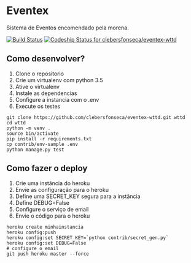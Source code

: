 # Eventex

Sistema de Eventos encomendado pela morena.

[![Build Status](https://travis-ci.org/clebersfonseca/eventex-wttd.svg?branch=master)](https://travis-ci.org/clebersfonseca/eventex-wttd)
[ ![Codeship Status for clebersfonseca/eventex-wttd](https://codeship.com/projects/985e2d40-8fdd-0133-12fb-4abb3dad2143/status?branch=master)](https://codeship.com/projects/124291)

## Como desenvolver?
1. Clone o repositorio
2. Crie um virtualenv com python 3.5
3. Ative o virtualenv
4. Instale as dependencias
5. Configure a instancia com o .env
6. Execute os testes

```console
git clone https://github.com/clebersfonseca/eventex-wttd.git wttd
cd wttd
python -m venv .
source bin/activate
pip install -r requirements.txt
cp contrib/env-sample .env
python manage.py test
```


## Como fazer o deploy
1. Crie uma instância do heroku
2. Envie as configuração para o heroku
3. Define uma SECRET_KEY segura para a instância
4. Define DEBUG=False
5. Configure o serviço de email
6. Envie o código para o heroku

```console
heroku create minhainstancia
heroku config:push
heroku config:set SECRET_KEY=`python contrib/secret_gen.py`
heroku config:set DEBUG=False
# configure o email
git push heroku master --force
```